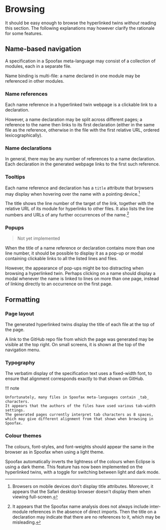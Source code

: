 # Browsing

It should be easy enough to browse the hyperlinked twins *without* reading this section.
The following explanations may however clarify the rationale for some features.

## Name-based navigation

A specification in a Spoofax meta-language may consist of a collection of modules,
each in a separate file.

Name binding is multi-file:
a name declared in one module may be referenced in other modules.

### Name references

Each name reference in a hyperlinked twin webpage is a clickable link to a declaration.

However, a name declaration may be split across different pages;
a reference to the name then links to its first declaration
(either in the same file as the reference,
otherwise in the file with the first relative URL, ordered lexicographically).

### Name declarations

In general, there may be any number of references to a name declaration.
Each declaration in the generated webpage links to the first such reference.

### Tooltips

Each name reference and declaration has a `title` attribute that browsers may display
when hovering over the name with a pointing device.[^title]

The title shows the line number of the target of the link,
together with the relative URL of its module for hyperlinks to other files.
It also lists the line numbers and URLs of any further occurrences of the name.[^missing]

[^title]: Browsers on mobile devices don't display title attributes.
    Moreover, it appears that the Safari desktop browser doesn't display them when viewing full-screen. 

[^missing]: It appears that the Spoofax name analysis does not always include inter-module references
    in the absence of direct imports.
    Then the title on a declaration may indicate that there are no references to it,
    which may be misleading.

### Popups

> Not yet implemented

When the title of a name reference or declaration contains more than one line number,
it should be possible to display it as a pop-up or modal
containing clickable links to all the listed lines and files.

However, the appearance of pop-ups might be too distracting when browsing a hyperlinked twin.
Perhaps clicking on a name should display a modal whenever the name is linked to lines on more than one page,
instead of linking directly to an occurrence on the first page.

## Formatting

### Page layout

The generated hyperlinked twins display the title of each file at the top of the page.

A link to the GitHub repo file from which the page was generated may be visible at the top right.
On small screens, it is shown at the top of the navigation menu.

### Typography

The verbatim display of the specification text uses a fixed-width font,
to ensure that alignment corresponds exactly to that shown on GitHub.

!!! note

    Unfortunately, many files in Spoofax meta-languages contain _tab_ characters.
    It appears that the authors of the files have used various tab-width settings.
    The generated pages currently interpret tab characters as 8 spaces,
    which may give different alignment from that shown when browsing in Spoofax.

### Colour themes

The colours, font-styles, and font-weights should appear the same in the browser
as in Spoofax when using a light theme.

Spoofax automatically inverts the lightness of the colours when Eclipse is using a dark theme.
This feature has now been implemented on the hyperlinked twins,
with a toggle for switching between light and dark mode.
